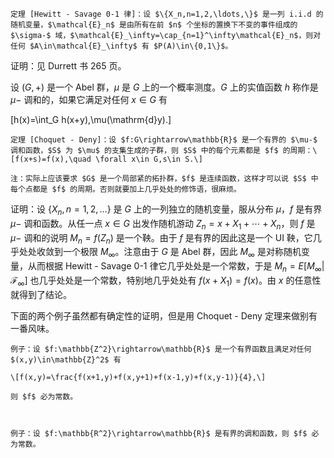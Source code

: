     定理 [Hewitt - Savage 0-1 律]：设 $\{X_n,n=1,2,\ldots,\}$ 是一列 i.i.d 的随机变量，$\mathcal{E}_n$ 是由所有在前 $n$ 个坐标的置换下不变的事件组成的 $\sigma-$ 域，$\mathcal{E}_\infty=\cap_{n=1}^\infty\mathcal{E}_n$，则对任何 $A\in\mathcal{E}_\infty$ 有 $P(A)\in\{0,1\}$。





证明：见 Durrett 书 265 页。



设 $(G,+)$ 是一个 Abel 群，$\mu$ 是 $G$ 上的一个概率测度。$G$ 上的实值函数 $h$ 称作是 $\mu-$ 调和的，如果它满足对任何 $x\in G$ 有

\[h(x)=\int_G h(x+y)\,\mu(\mathrm{d}y).\]



    定理 [Choquet - Deny]：设 $f:G\rightarrow\mathbb{R}$ 是一个有界的 $\mu-$ 调和函数，$S$ 为 $\mu$ 的支集生成的子群，则 $S$ 中的每个元素都是 $f$ 的周期：\[f(x+s)=f(x),\quad \forall x\in G,s\in S.\]

    注：实际上应该要求 $G$ 是一个局部紧的拓扑群，$f$ 是连续函数，这样才可以说 $S$ 中每个点都是 $f$ 的周期。否则就要加上几乎处处的修饰语，很麻烦。



证明：设 $\{X_n,n=1,2,\ldots\}$ 是 $G$ 上的一列独立的随机变量，服从分布 $\mu$，$f$ 是有界 $\mu-$ 调和函数。从任一点 $x\in G$ 出发作随机游动 $Z_n=x+X_1+\cdots+X_n$，则 $f$ 是 $\mu-$ 调和的说明 $M_n=f(Z_n)$ 是一个鞅。由于 $f$ 是有界的因此这是一个 UI 鞅，它几乎处处收敛到一个极限 $M_\infty$。注意由于 $G$ 是 Abel 群，因此 $M_\infty$ 是对称随机变量，从而根据 Hewitt - Savage 0-1 律它几乎处处是一个常数，于是 $M_n=E[M_\infty|\mathcal{F}_\infty]$ 也几乎处处是一个常数，特别地几乎处处有 $f(x+X_1)=f(x)$。由 $x$ 的任意性就得到了结论。



下面的两个例子虽然都有确定性的证明，但是用 Choquet - Deny 定理来做别有一番风味。



    例子：设 $f:\mathbb{Z^2}\rightarrow\mathbb{R}$ 是一个有界函数且满足对任何 $(x,y)\in\mathbb{Z}^2$ 有

    \[f(x,y)=\frac{f(x+1,y)+f(x,y+1)+f(x-1,y)+f(x,y-1)}{4},\]

    则 $f$ 必为常数。



    例子：设 $f:\mathbb{R^2}\rightarrow\mathbb{R}$ 是有界的调和函数，则 $f$ 必为常数。

